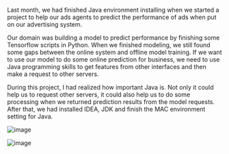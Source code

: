 Last month, we had finished Java environment installing when we started a project to help our ads agents to predict the performance of ads when put on our advertising system.

Our domain was building a model to predict performance by finishing some Tensorflow scripts in Python. 
When we finished modeling, we still found some gaps between the online system and offline model training.
If we want to use our model to do some online prediction for business, we need to use Java programming skills to get features from other interfaces and then make a request to other servers.

During this project, I had realized how important Java is. Not only it could help us to request other servers, it could also help us to do some processing when we returned prediction results from the model requests.
After that, we had installed IDEA, JDK and finish the MAC environment setting for Java.

![image](https://user-images.githubusercontent.com/46439824/125315403-adb00f80-e369-11eb-8db2-8a5a17865f55.png)

![image](https://user-images.githubusercontent.com/46439824/125315429-b56fb400-e369-11eb-98a8-27907c765d7c.png)


